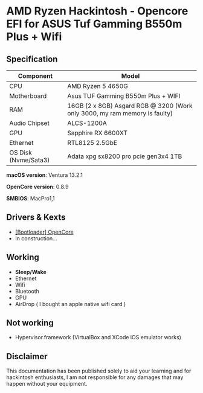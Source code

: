 # AMD Ryzen Hackintosh - Opencore EFI for ASUS Tuf Gamming B550m Plus + Wifi


## Specification
| **Component** | **Model** |
| ------------- | --------- |
| CPU | AMD Ryzen 5 4650G|
| Motherboard | Asus TUF Gamming B550m Plus + WIFI |
| RAM | 16GB (2 x 8GB) Asgard RGB @ 3200 (Work only 3000, my ram memory is faulty)| 
| Audio Chipset | ALCS-1200A |
| GPU | Sapphire RX 6600XT  |
| Ethernet | RTL8125 2.5GbE |
| OS Disk (Nvme/Sata3) | Adata xpg sx8200 pro pcie gen3x4 1TB | SSD KingSpec 1TB|

**macOS version**: Ventura 13.2.1   

**OpenCore version**: 0.8.9  

**SMBIOS**:  MacPro1,1

## Drivers & Kexts
 - [[Bootloader] OpenCore](https://github.com/acidanthera/OpenCorePkg)
 - In construction...

## Working
- **Sleep/Wake**
- Ethernet 
- Wifi
- Bluetooth
- GPU
- AirDrop ( I bought an apple native wifi card )


## Not working
 - Hypervisor.framework (VirtualBox and XCode iOS emulator works)


## Disclaimer
This documentation has been published solely to aid your learning and for hackintosh enthusiasts, I am not responsible for any damages that may happen without your equipment.

